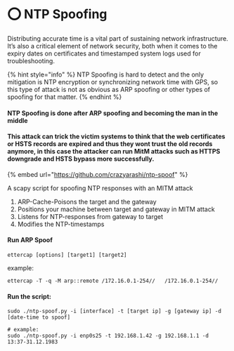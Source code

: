 # ⭕ NTP Spoofing

Distributing accurate time is a vital part of sustaining network infrastructure. It’s also a critical element of network security, both when it comes to the expiry dates on certificates and timestamped system logs used for troubleshooting.

{% hint style="info" %}
NTP Spoofing is hard to detect and the only mitigation is NTP encryption or synchronizing network time with GPS, so this type of attack is not as obvious as ARP spoofing or other types of spoofing for that matter.
{% endhint %}

#### NTP Spoofing is done after ARP spoofing and becoming the man in the middle

#### This attack can trick the victim systems to think that the web certificates or HSTS records are expired and thus they wont trust the old records anymore, in this case the attacker can run MitM attacks such as HTTPS downgrade and HSTS bypass more successfully.

{% embed url="https://github.com/crazyarashi/ntp-spoof" %}

A scapy script for spoofing NTP responses with an MITM attack

1. ARP-Cache-Poisons the target and the gateway
2. Positions your machine between target and gateway in MITM attack
3. Listens for NTP-responses from gateway to target
4. Modifies the NTP-timestamps

#### Run ARP Spoof

```
ettercap [options] [target1] [target2]
```

example:

```
ettercap -T -q -M arp::remote /172.16.0.1-254//   /172.16.0.1-254//
```

#### Run the script:

```
sudo ./ntp-spoof.py -i [interface] -t [target ip] -g [gateway ip] -d [date-time to spoof]

# example:
sudo ./ntp-spoof.py -i enp0s25 -t 192.168.1.42 -g 192.168.1.1 -d 13:37-31.12.1983
```
